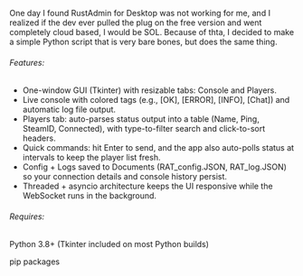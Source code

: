 One day I found RustAdmin for Desktop was not working for me, and I realized if the dev ever pulled the plug on the free version and went completely cloud based, I would be SOL. Because of thta, I decided to make a simple Python script that is very bare bones, but does the same thing.



###### Features:

* One-window GUI (Tkinter) with resizable tabs: Console and Players. 
* Live console with colored tags (e.g., \[OK], \[ERROR], \[INFO], \[Chat]) and automatic log file output. 
* Players tab: auto-parses status output into a table (Name, Ping, SteamID, Connected), with type-to-filter search and click-to-sort headers. 
* Quick commands: hit Enter to send, and the app also auto-polls status at intervals to keep the player list fresh. 
* Config + Logs saved to Documents (RAT\_config.JSON, RAT\_log.JSON) so your connection details and console history persist. 
* Threaded + asyncio architecture keeps the UI responsive while the WebSocket runs in the background. 



###### Requires:

Python 3.8+ (Tkinter included on most Python builds)

pip packages

